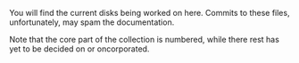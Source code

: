 You will find the current disks being worked on here. Commits to these files, unfortunately, may spam the documentation.

Note that the core part of the collection is numbered, while there rest has yet to be decided on or oncorporated.
